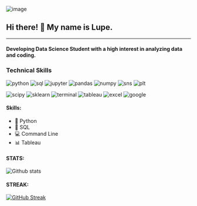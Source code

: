 ![image](https://github.com/lupeluna/README_FILES/blob/main/Images2.gif)


## Hi there!  👋    My name is Lupe. 
***
#### Developing Data Science Student with a high interest in analyzing data and coding.

### Technical Skills

![python](https://img.shields.io/badge/-Python-1c2120?style=plastic&logo=python&logoColor=6ac66b) ![sql](https://img.shields.io/badge/-SQL-1c2120?style=plastic&logo=mysql&logoColor=6ac66b) ![jupyter](https://img.shields.io/badge/-Jupyter_Lab-1c2120?style=plastic&logo=jupyter&logoColor=6ac66b) ![pandas](https://img.shields.io/badge/-Pandas-1c2120?style=plastic&logo=pandas&logoColor=6ac66b) ![numpy](https://img.shields.io/badge/-NumPy-1c2120?style=plastic&logo=numpy&logoColor=6ac66b) ![sns](https://img.shields.io/badge/-Seaborn-1c2120?style=plastic&logo=github&logoColor=6ac66b) ![plt](https://img.shields.io/badge/-Matplotlib-1c2120?style=plastic&logo=github&logoColor=6ac66b)

![scipy](https://img.shields.io/badge/-SciPy-1c2120?style=plastic&logo=scipy&logoColor=6ac66b) ![sklearn](https://img.shields.io/badge/-SciKit--Learn-1c2120?style=plastic&logo=scikit-learn&logoColor=6ac66b) ![terminal](https://img.shields.io/badge/-Terminal-1c2120?style=plastic&logo=apple&logoColor=6ac66b)  ![tableau](https://img.shields.io/badge/-Tableau-1c2120?style=plastic&logo=tableau&logoColor=6ac66b)  ![excel](https://img.shields.io/badge/-Excel-1c2120?style=plastic&logo=microsoft-excel&logoColor=6ac66b) ![google](https://img.shields.io/badge/-Google_Suite-1c2120?style=plastic&logo=google&logoColor=6ac66b)  

<!--
**lupeluna/lupeluna** is a ✨ _special_ ✨ repository because its `README.md` (this file) appears on your GitHub profile.

Here are some ideas to get you started:

- 🔭 I’m currently working on ...
- 🌱 I’m currently learning ...
- 👯 I’m looking to collaborate on ...
- 🤔 I’m looking for help with ...
- 💬 Ask me about ...
- 📫 How to reach me: ...
- 😄 Pronouns: ...
- ⚡ Fun fact: ...
-->

#### Skills:
 * 🐍 Python
 * 🥞 SQL
 * 💻 Command Line
 * 📊 Tableau





#### STATS:

![Github stats](https://github-readme-stats.vercel.app/api?username=lupeluna&theme=gotham)

#### STREAK:

[![GitHub Streak](http://github-readme-streak-stats.herokuapp.com?user=lupeluna&theme=green_nur&hide_border=true)](https://git.io/streak-stats)
